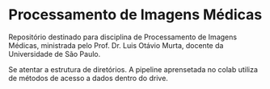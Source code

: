 # Processamento de Imagens Médicas

Repositório destinado para disciplina de Processamento de Imagens Médicas, ministrada pelo Prof. Dr. Luis Otávio Murta, docente da Universidade de São Paulo.



Se atentar a estrutura de diretórios. A pipeline aprensetada no colab utiliza de métodos de acesso a dados dentro do drive.
